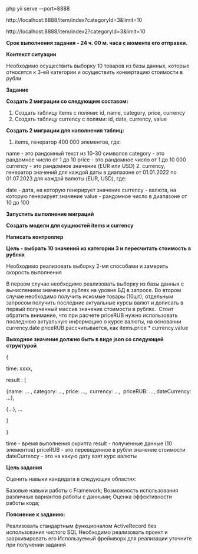 php yii serve --port=8888

http://localhost:8888/item/index?categoryId=3&limit=10

http://localhost:8888/item/index2?categoryId=3&limit=10

**Срок выполнения задания - 24 ч. 00 м. часа с момента его отправки.**

**Контекст ситуации**

Необходимо осуществить выборку 10 товаров из базы данных, которые относятся к 3-ей категории и осуществить конвертацию стоимости в рубли

**Задание**

**Создать 2 миграции со следующим составом:**
1. Создать таблицу items с полями: id, name, category, price, currency
2. Создать таблицу currency c полями: id, date, currency, value

**Создать 2 миграции для наполнения таблиц:**
1. items, генератор 400 000 элементов, где:

name - это рандомный текст из 10-30 символов
category - это рандомное число от 1 до 10
price - это рандомное число от 1 до 10 000
currency - это рандомное значение (EUR или USD)
2. currency, генератор значений для каждой даты в диапазоне от 01.01.2022 по 01.07.2023 для каждой валюты (EUR, USD), где:

date - дата, на которую генерирует значение
currency - валюта, на которую генерирует значение
value - рандомное число в диапазоне от 10 до 100

**Запустить выполнение миграций**

**Создать модели для сущностей items и currency**

**Написать контроллер**

**Цель - выбрать 10 значений из категории 3 и пересчитать стоимость в рублях**


Необходимо реализовать выборку 2-мя способами и замерить скорость выполнения

В первом случае необходимо реализовать выборку из базы данных с вычислением значения в рублях на уровне БД в запросе.
Во втором случае необходимо получить искомые товары (10шт), отдельным запросом получить последние актуальные курсы валют и дописать в первый полученный массив значение стоимости в рублях. 
Стоит обратить внимание, что при расчете priceRUB нужно использовать последнюю актуальную информацию о курсе валюты, на основании currency.date
priceRUB рассчитывается, как items.price * currency.value

**Выходное значение должно быть в виде json со следующей структурой**

{

time: xxxx,

result : [

{name: … , category: …, price: …,  currency: …,  priceRUB: …, dateСurrency: …},

{...}, ...

]

}

time - время выполнения скрипта
result - полученные данные (10 элементов)
priceRUB - это переведенное в рубли значение стоимости
dateСurrency - это на какую дату взят курс валюты

**Цель задания**

Оценить навыки кандидата в следующих областях:

Базовые навыки работы с Framework;
Возможность использования различных вариантов работы с данными;
Оценка эффективности работы кода;

**Пояснение к заданию:**

Реализовать стандартным функционалом ActiveRecord без использования чистого SQL
Необходимо реализовать проект и заархивировать его
Используемый фреймворк для реализации уточните при получении задания

